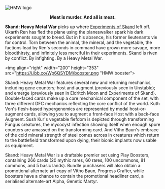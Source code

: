 ![HMW logo](%logo% "Skand: Heavy Metal War")

**<p style="text-align: center;">Meat is murder. And all is meat.</p>**

**Skand: Heavy Metal War** picks up where [Experiments of Skand](https://grapplex.github.io/previews/XSK) left off. Ukarth Ren has fled the plane using the planeswalker spark his dark experiments sought to breed. But in his absence, his former lieutenants vie for control. Torn between the animal, the mineral, and the vegetable, the factions lead by Ren's seconds in command have grown more savage, more bloodthirsty, and infinitely less merciful in their experiments. Skand is riven by conflict. By infighting. By a Heavy Metal War.

<img align="right" width="200" height="353" src="https://i.ibb.co/Wp6QSYDM/booster.png "HMW booster">

Skand: Heavy Metal War features several new and returning mechanics, including gene counters; host and augment (previously seen in Unstable); and emerge (previously seen in Eldritch Moon and Experiments of Skand). Double-faced cards make up a core mechanical component of the set, with three different DFC mechanics reflecting the core conflict of the world. Kuth Von's flesh-based hypergenomics are represented by modal host-or-augment cards, allowing you to augment a front-face Host with a back-face Augment. Sush Kur's vegetable fiefdom is depicted through transforming Fungus creatures, the mycocyst infection showing itself when enough spore counters are amassed on the transforming card. And Vitho Baun's embrace of the cold mineral strength of steel comes across in creatures which return to the battlefield transformed upon dying, their bionic implants now usable as equipment. 

Skand: Heavy Metal War is a draftable premier set using Play Boosters, containing 266 cards (20 mythic rares, 60 rares, 100 uncommons, 81 commons, and 5 basic lands). Bundle purchasers will also obtain a promotional alternate art copy of Vitho Baun, Progress Grafter, while boosters have a chance to contain the promotional headliner card, a serialised alternate-art Alpha, Genetic Martyr.